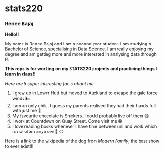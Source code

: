 # stats220

### **Renee Bajaj** ###

__Hello!!__

My name is Renee Bajaj and I am a second year student. I am studying a Bachelor of Science, specialising in Data Science. I am really enjoying my degree and am getting more and more interested in analysing data through R.

**This repo is for working on my STATS220 projects and practicing things I learn in class!!**

_Here are 5 super interesting facts about me:_
1. I grew up in Lower Hutt but moved to Auckland to escape the gale force winds :wind_face:
2. I am an only child. I guess my parents realised they had their hands full with just me :girl:
3. My favourite chocolate is Snickers. I could probably live off them :yum:
4. I work at Countdown on Quay Street. Come visit me :grin:
5. I love reading books whenever I have time between uni and work which is not often anymore :open_book: :pensive:

Here is a [link](https://en.wikipedia.org/wiki/Brigitte_(dog)) to the wikipedia of the dog from _Modern Family_, the best show to ever exist!!!
